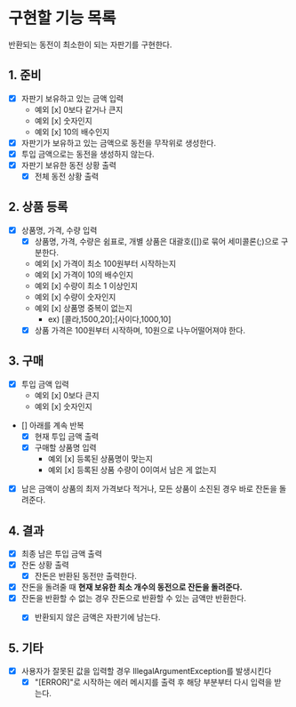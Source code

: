 # 구현할 기능 목록

반환되는 동전이 최소한이 되는 자판기를 구현한다.

## 1. 준비

- [x] 자판기 보유하고 있는 금액 입력
  - 예외 [x] 0보다 같거나 큰지
  - 예외 [x] 숫자인지
  - 예외 [x] 10의 배수인지
- [x] 자판기가 보유하고 있는 금액으로 동전을 무작위로 생성한다.
- [x] 투입 금액으로는 동전을 생성하지 않는다.
- [x] 자판기 보유한 동전 상황 출력
  - [x] 전체 동전 상황 출력

## 2. 상품 등록

- [x] 상품명, 가격, 수량 입력
  - [x] 상품명, 가격, 수량은 쉼표로, 개별 상품은 대괄호([])로 묶어 세미콜론(;)으로 구분한다.
  - 예외 [x] 가격이 최소 100원부터 시작하는지
  - 예외 [x] 가격이 10의 배수인지
  - 예외 [x] 수량이 최소 1 이상인지
  - 예외 [x] 수량이 숫자인지
  - 예외 [x] 상품명 중복이 없는지
    - ex) [콜라,1500,20];[사이다,1000,10]
  - [x] 상품 가격은 100원부터 시작하며, 10원으로 나누어떨어져야 한다.

## 3. 구매

- [x] 투입 금액 입력
  - 예외 [x] 0보다 큰지
  - 예외 [x] 숫자인지

- [] 아래를 계속 반복
  - [x] 현재 투입 금액 출력
  - [x] 구매할 상품명 입력
    - 예외 [x] 등록된 상품명이 맞는지
    - 예외 [x] 등록된 상품 수량이 0이여서 남은 게 없는지

- [x] 남은 금액이 상품의 최저 가격보다 적거나, 모든 상품이 소진된 경우 바로 잔돈을 돌려준다.

## 4. 결과

- [x] 최종 남은 투입 금액 출력
- [x] 잔돈 상황 출력
  - [x] 잔돈은 반환된 동전만 출력한다.
- [x] 잔돈을 돌려줄 때 **현재 보유한 최소 개수의 동전으로 잔돈을 돌려준다.**
- [x] 잔돈을 반환할 수 없는 경우 잔돈으로 반환할 수 있는 금액만 반환한다.
  - [x] 반환되지 않은 금액은 자판기에 남는다.


## 5. 기타

- [x] 사용자가 잘못된 값을 입력할 경우 IllegalArgumentException를 발생시킨다
  - [x] "[ERROR]"로 시작하는 에러 메시지를 출력 후 해당 부분부터 다시 입력을 받는다.
